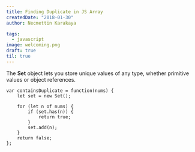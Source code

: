 ```yaml
---
title: Finding Duplicate in JS Array
createdDate: "2018-01-30"
author: Necmettin Karakaya

tags:
  - javascript
image: welcoming.png
draft: true
til: true
---
```


The **Set** object lets you store unique values of any type, whether primitive values or object references.

```
var containsDuplicate = function(nums) {
    let set = new Set();
    
    for (let n of nums) {
        if (set.has(n)) {
            return true;
        }
        set.add(n);
    }
    return false;
};

```
